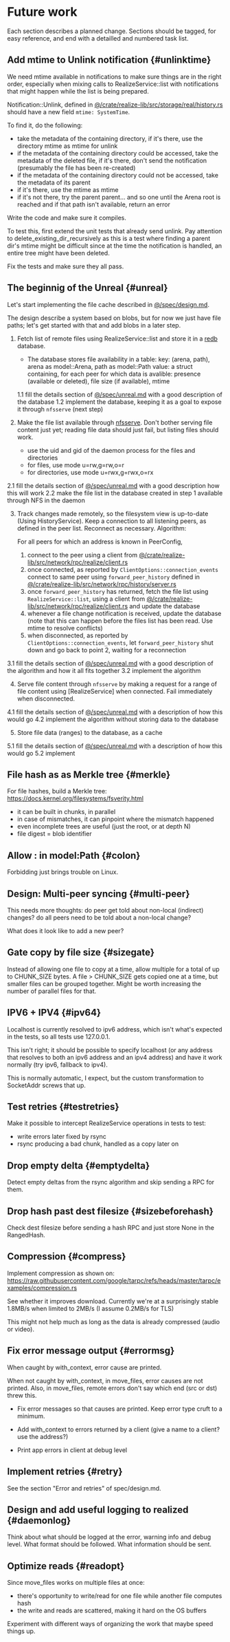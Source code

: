 # Future work

Each section describes a planned change. Sections should be tagged,
for easy reference, and end with a detailled and numbered task list.

## Add mtime to Unlink notification {#unlinktime}

We need mtime available in notifications to make sure things are in
the right order, especially when mixing calls to RealizeService::list
with notifications that might happen while the list is being prepared.

Notification::Unlink, defined in
[@/crate/realize-lib/src/storage/real/history.rs](../crate/realize-lib/src/storage/real/history.rs)
should have a new field `mtime: SystemTime`. 

To find it, do the following:
- take the metadata of the containing directory, if it's there, use the directory mtime as mtime for unlink
- if the metadata of the containing directory could be accessed, take the metadata of the deleted file, if it's there, don't send the notification (presumably the file has been re-created)
- if the metadata of the containing directory could not be accessed, take the metadata of its parent
- if it's there, use the mtime as mtime
- if it's not there, try the parent parent... and so one until the Arena root is reached and if that path isn't available, return an error

Write the code and make sure it compiles.

To test this, first extend the unit tests that already send unlink.
Pay attention to delete_existing_dir_recursively as this is a test
where finding a parent dir's mtime might be difficult since at the
time the notification is handled, an entire tree might have been
deleted.

Fix the tests and make sure they all pass.

## The beginnig of the Unreal {#unreal}

Let's start implementing the file cache described in [@/spec/design.md](design.md).

The design describe a system based on blobs, but for now we just have
file paths; let's get started with that and add blobs in a later step.


1. Fetch list of remote files using RealizeService::list and store it in a [redb](https://github.com/cberner/redb/tree/master) database. 
   - The database stores file availability in a table: 
      key: (arena, path), arena as model::Arena, path as model::Path
      value: a struct containing, for each peer for which data is avalible: presence (available or deleted), file size (if available), mtime
      
   1.1 fill the details section of [@/spec/unreal.md](unreal.md) with a good description of the database
   1.2 implement the database, keeping it as a goal to expose it through `nfsserve` (next step)

2. Make the file list available through [nfsserve](https://github.com/xetdata/nfsserve). Don't bother serving file content just yet; reading file data should just fail, but listing files should work.

    - use the uid and gid of the daemon process for the files and directories
    - for files, use mode u=rw,g=rw,o=r 
    - for directories, use mode u=rwx,g=rwx,o=rx
    
  2.1 fill the details section of [@/spec/unreal.md](unreal.md) with a good description how this will work
  2.2 make the file list in the database created in step 1 available through NFS in the daemon

3. Track changes made remotely, so the filesystem view is up-to-date (Using HistoryService). Keep a connection to all listening peers, as defined in the peer list. Reconnect as necessary. 
    Algorithm:
    
     For all peers for which an address is known in PeerConfig,
     
     1. connect to the peer using a client from [@/crate/realize-lib/src/network/rpc/realize/client.rs](../crate/realize-lib/src/network/rpc/realize/client.rs)
     2. once connected, as reported by `ClientOptions::connection_events` connect to same peer using `forward_peer_history` defined in [@/crate/realize-lib/src/network/rpc/history/server.rs](../crate/realize-lib/src/network/rpc/history/server.rs)
     3. once `forward_peer_history` has returned, fetch the file list using `RealizeService::list`, using a client from [@/crate/realize-lib/src/network/rpc/realize/client.rs](../crate/realize-lib/src/network/rpc/realize/client.rs) and update the database
     4. whenever a file change notification is received, update the database (note that this can happen before the files list has been read. Use mtime to resolve conflicts)
     5. when disconnected, as reported by `ClientOptions::connection_events`, let `forward_peer_history` shut down and go back to point 2, waiting for a reconnection
     
  3.1 fill the details section of [@/spec/unreal.md](unreal.md) with a good description of the algorithm and how it all fits together
  3.2 implement the algorithm

4. Serve file content through `nfsserve` by making a request for a
   range of file content using [RealizeService] when connected. Fail
   immediately when disconnected.

  4.1 fill the details section of [@/spec/unreal.md](unreal.md) with a description of how this would go
  4.2 implement the algorithm without storing data to the database
  
5. Store file data (ranges) to the database, as a cache

  5.1 fill the details section of [@/spec/unreal.md](unreal.md) with a description of how this would go
  5.2 implement

## File hash as as Merkle tree {#merkle}

For file hashes, build a Merkle tree:
  https://docs.kernel.org/filesystems/fsverity.html

- it can be built in chunks, in parallel
- in case of mismatches, it can pinpoint where the mismatch happened
- even incomplete trees are useful (just the root, or at depth N)
- file digest = blob identifier

## Allow : in model:Path {#colon}

Forbidding just brings trouble on Linux.

## Design: Multi-peer syncing {#multi-peer}

This needs more thoughts: do peer get told about non-local (indirect)
changes? do all peers need to be told about a non-local change?

What does it look like to add a new peer?

## Gate copy by file size {#sizegate}

Instead of allowing one file to copy at a time, allow multiple for a total of up to CHUNK_SIZE bytes. A file > CHUNK_SIZE gets copied one at a time, but smaller files can be grouped together. Might be worth increasing the number of parallel files for that.

## IPV6 + IPV4 {#ipv64}

Localhost is currently resolved to ipv6 address, which isn't what's
expected in the tests, so all tests use 127.0.0.1.

This isn't right; it should be possible to specify localhost (or any
address that resolves to both an ipv6 address and an ipv4 address) and
have it work normally (try ipv6, fallback to ipv4).

This is normally automatic, I expect, but the custom transformation to
SocketAddr screws that up.

## Test retries {#testretries}

Make it possible to intercept RealizeService operations in tests to test:

- write errors later fixed by rsync
- rsync producing a bad chunk, handled as a copy later on

## Drop empty delta {#emptydelta}

Detect empty deltas from the rsync algorithm and skip sending a RPC
for them.

## Drop hash past dest filesize {#sizebeforehash}

Check dest filesize before sending a hash RPC and just store None in
the RangedHash.

## Compression {#compress}

Implement compression as shown on:
https://raw.githubusercontent.com/google/tarpc/refs/heads/master/tarpc/examples/compression.rs

See whether it improves download. Currently we're at a surprisingly
stable 1.8MB/s when limited to 2MB/s (I assume 0.2MB/s for TLS)

This might not help much as long as the data is already compressed
(audio or video).

## Fix error message output {#errormsg}

When caught by with_context, error cause are printed.

When not caught by with_context, in move_files, error causes are not
printed. Also, in move_files, remote errors don't say which end (src
or dst) threw this.

- Fix error messages so that causes are printed. Keep error type cruft
  to a minimum.

- Add with_context to errors returned by a client (give a name to a
  client? use the address?)

- Print app errors in client at debug level

## Implement retries {#retry}

See the section "Error and retries" of spec/design.md.

## Design and add useful logging to realized {#daemonlog}

Think about what should be logged at the error, warning info and debug
level. What format should be followed. What information should be
sent.

## Optimize reads {#readopt}

Since move_files works on multiple files at once:
 - there's opportunity to write/read for one file while another file computes hash
 - the write and reads are scattered, making it hard on the OS buffers

Experiment with different ways of organizing the work that maybe speed
things up.

